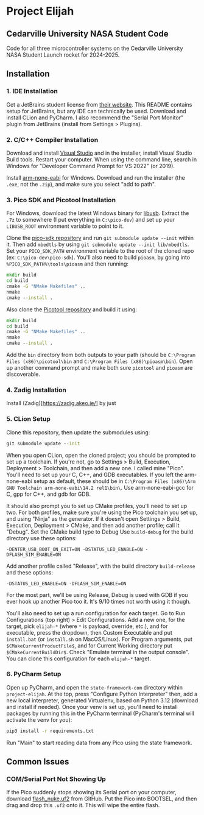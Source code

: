 # Project Elijah
## Cedarville University NASA Student Code

Code for all three microcontroller systems on the Cedarville University NASA Student Launch rocket for 2024-2025.

## Installation

### 1. IDE Installation

Get a JetBrains student license from [their website](https://www.jetbrains.com/community/education/#students). This README contains setup for JetBrains, but any IDE can technically be used. Download and install CLion and PyCharm. I also recommend the "Serial Port Monitor" plugin from JetBrains (install from Settings  > Plugins).

### 2. C/C++ Compiler Installation

Download and install [Visual Studio](https://visualstudio.microsoft.com/) and in the installer, install Visual Studio Build tools. Restart your computer. When using the command line, search in Windows for "Developer Command Prompt for VS 2022" (or 2019).

Install [arm-none-eabi](https://developer.arm.com/downloads/-/arm-gnu-toolchain-downloads) for Windows. Download and run the installer (the `.exe`, not the `.zip`), and make sure you select "add to path".

### 3. Pico SDK and Picotool Installation

For Windows, download the latest Windows binary for [libusb](https://libusb.info/). Extract the `.7z` to somewhere (I put everything in `C:\pico-dev`) and set up your `LIBUSB_ROOT` environment variable to point to it. 

Clone the [pico-sdk repository](https://github.com/raspberrypi/pico-sdk) and run `git submodule update --init` within it. Then add `mbedtls` by using `git submodule update --init lib/mbedtls`. Set your `PICO_SDK_PATH` environment variable to the root of the cloned repo (ex: `C:\pico-dev\pico-sdk`). You'll also need to build `pioasm`, by going into `%PICO_SDK_PATH%\tools\pioasm` and then running:

```cmd
mkdir build
cd build
cmake -G "NMake Makefiles" ..
nmake
cmake --install .
```

Also clone the [Picotool repository](https://github.com/raspberrypi/picotool) and build it using:

```cmd
mkdir build
cd build
cmake -G "NMake Makefiles" ..
nmake
cmake --install .
```

Add the `bin` directory from both outputs to your path (should be `C:\Program Files (x86)\picotool\bin` and `C:\Program Files (x86)\pioasm\bin`). Open up another command prompt and make both sure `picotool` and `pioasm` are discoverable.

### 4. Zadig Installation

Install (Zadig)[https://zadig.akeo.ie/] by just

### 5. CLion Setup
Clone this repository, then update the submodules using:

```cmd
git submodule update --init
```

When you open CLion, open the cloned project; you should be prompted to set up a toolchain. If you're not, go to Settings > Build, Execution, Deployment > Toolchain, and then add a new one. I called mine "Pico". You'll need to set up your C, C++, and GDB executables. If you left the arm-none-eabi setup as default, these should be in `C:\Program Files (x86)\Arm GNU Toolchain arm-none-eabi\14.2 rel1\bin\`. Use arm-none-eabi-gcc for C, gpp for C++, and gdb for GDB.

It should also prompt you to set up CMake profiles, you'll need to set up two. For both profiles, make sure you're using the Pico toolchain you set up, and using "Ninja" as the generator. If it doesn't open Settings > Build, Execution, Deployment > CMake, and then add another profile; call it "Debug". Set the CMake build type to Debug Use `build-debug` for the build directory use these options:

```
-DENTER_USB_BOOT_ON_EXIT=ON -DSTATUS_LED_ENABLE=ON -DFLASH_SIM_ENABLE=ON
```

Add another profile called "Release", with the build directory `build-release` and these options:

```
-DSTATUS_LED_ENABLE=ON -DFLASH_SIM_ENABLE=ON
```

For the most part, we'll be using Release, Debug is used with GDB if you ever hook up another Pico too it. It's 9/10 times not worth using it though.

You'll also need to set up a run configuration for each target. Go to Run Configurations (top right) > Edit Configurations. Add a new one, for the target, pick `elijah-*` (where `*` is payload, override, etc.), and for executable, press the dropdown, then Custom Executable and put `install.bat` (or `install.sh` on MacOS/Linux). For Program arguments, put `$CMakeCurrentProductFile$`, and for Current Working directory put `$CMakeCurrentBuildDir$`. Check "Emulate terminal in the output console". You can clone this configuration for each `elijah-*` target.

### 6. PyCharm Setup

Open up PyCharm, and open the `state-framework-com` directory within `project-elijah`. At the top, press "Configure Python Interpreter" then, add a new local interpreter, generated Virtualenv, based on Python 3.12 (download and install if needed). Once your venv is set up, you'll need to install packages by running this in the PyCharm terminal (PyCharm's terminal will activate the venv for you):

```cmd
pip3 install -r requirements.txt
```

Run "Main" to start reading data from any Pico using the state framework.

## Common Issues

### COM/Serial Port Not Showing Up

If the Pico suddenly stops showing its Serial port on your computer, download [flash_nuke.uf2](https://github.com/dwelch67/raspberrypi-pico/blob/main/flash_nuke.uf2) from GitHub. Put the Pico into BOOTSEL, and then drag and drop this `.uf2` onto it. This will wipe the entire flash.